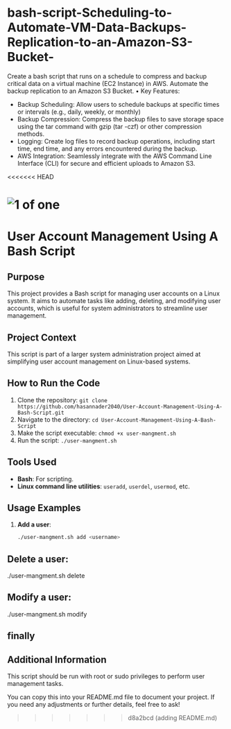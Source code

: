 # bash-script-Scheduling-to-Automate-VM-Data-Backups-Replication-to-an-Amazon-S3-Bucket-

Create a bash script that runs on a schedule to compress and backup critical data on a virtual machine (EC2 Instance) in AWS.
Automate the backup replication to an Amazon S3 Bucket.
• Key Features:

- Backup Scheduling: Allow users to schedule backups at specific times or intervals (e.g., daily, weekly, or monthly)
- Backup Compression: Compress the backup files to save storage space using
  the tar command with gzip (tar -czf) or other compression methods.
- Logging: Create log files to record backup operations, including start time, end time, and any errors encountered during the backup.
- AWS Integration: Seamlessly integrate with the AWS Command Line
  Interface (CLI) for secure and efficient uploads to Amazon S3.

<<<<<<< HEAD

![1 of one](https://github.com/user-attachments/assets/f0b50f7c-7e59-484e-b284-56ca0aecde48)
=======
# User Account Management Using A Bash Script

## Purpose
This project provides a Bash script for managing user accounts on a Linux system. It aims to automate tasks like adding, deleting, and modifying user accounts, which is useful for system administrators to streamline user management.

## Project Context
This script is part of a larger system administration project aimed at simplifying user account management on Linux-based systems.

## How to Run the Code
1. Clone the repository: `git clone https://github.com/hasannader2040/User-Account-Management-Using-A-Bash-Script.git`
2. Navigate to the directory: `cd User-Account-Management-Using-A-Bash-Script`
3. Make the script executable: `chmod +x user-mangment.sh`
4. Run the script: `./user-mangment.sh`

## Tools Used
- **Bash**: For scripting.
- **Linux command line utilities**: `useradd`, `userdel`, `usermod`, etc.

## Usage Examples
1. **Add a user**: 
   ```bash
   ./user-mangment.sh add <username>

## Delete a user:
./user-mangment.sh delete <username>

## Modify a user:
./user-mangment.sh modify <username> <options>

## finally 
## Additional Information
This script should be run with root or sudo privileges to perform user management tasks.


You can copy this into your README.md file to document your project. If you need any adjustments or further details, feel free to ask!
>>>>>>> d8a2bcd (adding README.md)


